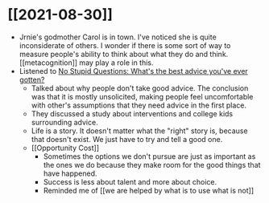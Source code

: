 # [[2021-08-30]]

- Jrnie's godmother Carol is in town. I've noticed she is quite inconsiderate of others. I wonder if there is some sort of way to measure people's ability to think about what they do and think. [[metacognition]] may play a role in this. 
- Listened to [No Stupid Questions: What's the best advice you've ever gotten?](https://pca.st/episode/ac2a3295-c251-4163-9f15-d776937f6d72)
	- Talked about why people don't take good advice. The conclusion was that it is mostly unsolicited, making people feel uncomfortable with other's assumptions that they need advice in the first place.
	- They discussed a study about interventions and college kids surrounding advice.
	- Life is a story. It doesn't matter what the "right" story is, because that doesn't exist. We just have to try and tell a good one.
	- [[Opportunity Cost]]
		- Sometimes the options we don't pursue are just as important as the ones we do because they make room for the good things that have happened. 
		- Success is less about talent and more about choice.
		- Reminded me of [[we are helped by what is to use what is not]]